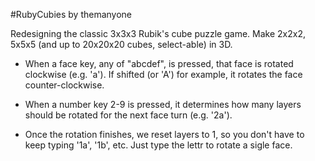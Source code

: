 #RubyCubies by themanyone

Redesigning the classic 3x3x3 Rubik's cube puzzle game. Make 2x2x2, 5x5x5 (and up to 20x20x20 cubes, select-able) in 3D.

* When a face key, any of "abcdef", is pressed, that face is rotated clockwise (e.g. 'a'). If shifted (or 'A') for example, it rotates the face counter-clockwise.

* When a number key 2-9 is pressed, it determines how many layers should be rotated for the next face turn (e.g. '2a').

* Once the rotation finishes, we reset layers to 1, so you don't have to keep typing '1a', '1b', etc. Just type the lettr to rotate a sigle face.
